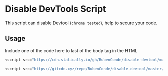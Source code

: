 # Disable DevTools Script
This script can disable Devtool (`chrome tested`), help to secure your code.

## Usage
Include one of the code here to last of the body tag in the HTML

```js
<script src="https://cdn.statically.io/gh/RubenConde/disable-devtool/master/disable-devtool.min.js" defer></script>
```
```js
<script src="https://gitcdn.xyz/repo/RubenConde/disable-devtool/master/disable-devtool.min.js" defer></script>
```
